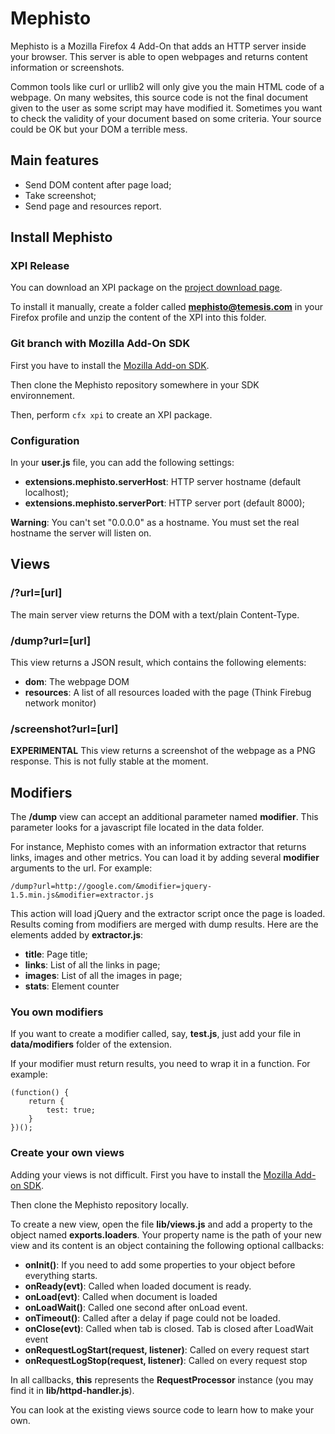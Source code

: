 # Mephisto

Mephisto is a Mozilla Firefox 4 Add-On that adds an HTTP server inside your
browser. This server is able to open webpages and returns content information
or screenshots.

Common tools like curl or urllib2 will only give you the main HTML code of a
webpage. On many websites, this source code is not the final document given to
the user as some script may have modified it. Sometimes you want to check the 
validity of your document based on some criteria. Your source could be OK but 
your DOM a terrible mess.

## Main features

- Send DOM content after page load;
- Take screenshot;
- Send page and resources report.

## Install Mephisto

### XPI Release

You can download an XPI package on the [project download
page](https://github.com/Temesis/Mephisto/archives/master).

To install it manually, create a folder called **mephisto@temesis.com** in
your Firefox profile and unzip the content of the XPI into this folder.

### Git branch with Mozilla Add-On SDK

First you have to install the [Mozilla
Add-on SDK](https://jetpack.mozillalabs.com/).

Then clone the Mephisto repository somewhere in your SDK environnement.

Then, perform `cfx xpi` to create an XPI package.

### Configuration

In your **user.js** file, you can add the following settings:

- **extensions.mephisto.serverHost**: HTTP server hostname (default localhost);
- **extensions.mephisto.serverPort**: HTTP server port (default 8000);

**Warning**: You can't set "0.0.0.0" as a hostname. You must set the real
hostname the server will listen on.

## Views

### /?url=[url]

The main server view returns the DOM with a text/plain Content-Type.

### /dump?url=[url]

This view returns a JSON result, which contains the following elements:

- **dom**: The webpage DOM
- **resources**: A list of all resources loaded
  with the page (Think Firebug network monitor)

### /screenshot?url=[url]

**EXPERIMENTAL** This view returns a screenshot of the webpage as a PNG
response. This is not fully stable at the moment.

## Modifiers

The **/dump** view can accept an additional parameter named **modifier**. This
parameter looks for a javascript file located in the data folder.

For instance, Mephisto comes with an information extractor that returns links,
images and other metrics. You can load it by adding several **modifier** arguments
to the url. For example:

`/dump?url=http://google.com/&modifier=jquery-1.5.min.js&modifier=extractor.js`

This action will load jQuery and the extractor script once the page is loaded. Results
coming from modifiers are merged with dump results. Here are the elements added
by **extractor.js**:

- **title**: Page title;
- **links**: List of all the links in page;
- **images**: List of all the images in page;
- **stats**: Element counter

### You own modifiers

If you want to create a modifier called, say, **test.js**, just add your file
in **data/modifiers** folder of the extension.

If your modifier must return results, you need to wrap it in a function. For
example:

    (function() {
        return {
            test: true;
        }
    })();

### Create your own views

Adding your views is not difficult. First you have to install the [Mozilla
Add-on SDK](https://jetpack.mozillalabs.com/).

Then clone the Mephisto repository locally.

To create a new view, open the file **lib/views.js** and add a property to the
object named **exports.loaders**. Your property name is the path of your new
view and its content is an object containing the following optional callbacks:

- **onInit()**: If you need to add some properties to your object before
  everything starts.
- **onReady(evt)**: Called when loaded document is ready.
- **onLoad(evt)**: Called when document is loaded
- **onLoadWait()**: Called one second after onLoad event.
- **onTimeout()**: Called after a delay if page could not be loaded.
- **onClose(evt)**: Called when tab is closed. Tab is closed after LoadWait
  event
- **onRequestLogStart(request, listener)**: Called on every request start
- **onRequestLogStop(request, listener)**: Called on every request stop

In all callbacks, **this** represents the **RequestProcessor** instance
(you may find it in **lib/httpd-handler.js**).

You can look at the existing views source code to learn how to make your own.


